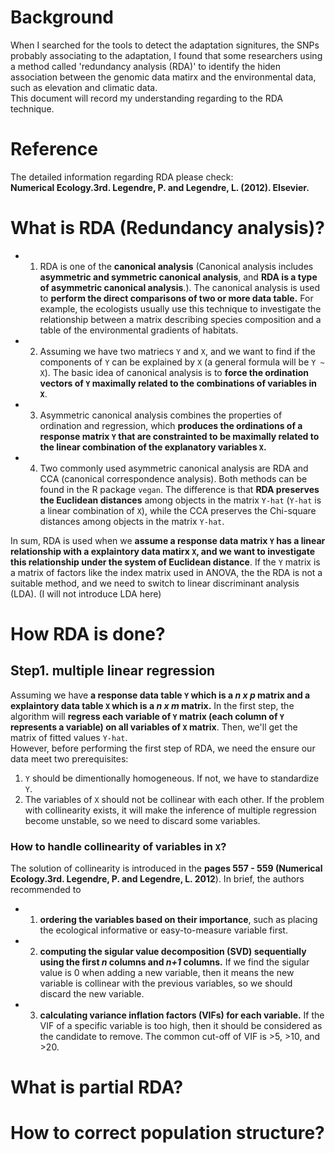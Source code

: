 # Background
When I searched for the tools to detect the adaptation signitures, the SNPs probably associating to the adaptation, I found that some researchers using a method called 'redundancy analysis (RDA)' to identify the hiden association between the genomic data matirx and the environmental data, such as elevation and climatic data.  
This document will record my understanding regarding to the RDA technique.  

# Reference
The detailed information regarding RDA please check:  
**Numerical Ecology.3rd. Legendre, P. and Legendre, L. (2012).  Elsevier.**

# What is RDA (Redundancy analysis)?  
 - 1. RDA is one of the **canonical analysis** (Canonical analysis includes **asymmetric and symmetric canonical analysis**, and **RDA is a type of asymmetric canonical analysis**.). The canonical analysis is used to **perform the direct comparisons of two or more data table.** For example, the ecologists usually use this technique to investigate the relationship between a matrix describing species composition and a table of the environmental gradients of habitats.  
 - 2. Assuming we have two matriecs `Y` and `X`, and we want to find if the components of `Y` can be explained by `X` (a general formula will be `Y ~ X`). The basic idea of canonical analysis is to **force the ordination vectors of `Y` maximally related to the combinations of variables in `X`**.  
 - 3. Asymmetric canonical analysis combines the properties of ordination and regression, which **produces the ordinations of a response matrix `Y` that are constrainted to be maximally related to the linear combination of the explanatory variables `X`.**     
 - 4. Two commonly used asymmetric canonical analysis are RDA and CCA (canonical correspondence analysis). Both methods can be found in the R package `vegan`. The difference is that **RDA preserves the Euclidean distances** among objects in the matrix `Y-hat` (`Y-hat` is a linear combination of `X`), while the CCA preserves the Chi-square distances among objects in the matrix `Y-hat`.    
   
In sum, RDA is used when we **assume a response data matrix `Y` has a linear relationship with a explaintory data matirx `X`, and we want to investigate this relationship under the system of Euclidean distance**. If the `Y` matrix is a matrix of factors like the index matrix used in ANOVA, the the RDA is not a suitable method, and we need to switch to linear discriminant analysis (LDA). (I will not introduce LDA here)  

# How RDA is done?
## Step1. multiple linear regression
Assuming we have **a response data table `Y` which is a *n x p* matrix and a explaintory data table `X` which is a *n x m* matrix.** In the first step, the algorithm will **regress each variable of `Y` matrix (each column of `Y` represents a variable) on all variables of `X` matrix**. Then, we'll get the matrix of fitted values `Y-hat`.  
However, before performing the first step of RDA, we need the ensure our data meet two prerequisites:  
1. `Y` should be dimentionally homogeneous. If not, we have to standardize `Y`.  
2. The variables of `X` should not be collinear with each other. If the problem with collinearity exists, it will make the inference of multiple regression become unstable, so we need to discard some variables.  

### How to handle collinearity of variables in `X`?
The solution of collinearity is introduced in the **pages 557 - 559 (Numerical Ecology.3rd. Legendre, P. and Legendre, L. 2012**). In brief, the authors recommended to 
 - 1. **ordering the variables based on their importance**, such as placing the ecological informative or easy-to-measure variable first. 
 - 2. **computing the sigular value decomposition (SVD) sequentially using the first *n* columns and *n+1* columns.** If we find the sigular value is 0 when adding a new variable, then it means the new variable is collinear with the previous variables, so we should discard the new variable.
 - 3. **calculating variance inflation factors (VIFs) for each variable.** If the VIF of a specific variable is too high, then it should be considered as the candidate to remove. The common cut-off of VIF is >5, >10, and >20.

 
# What is partial RDA?

# How to correct population structure?
